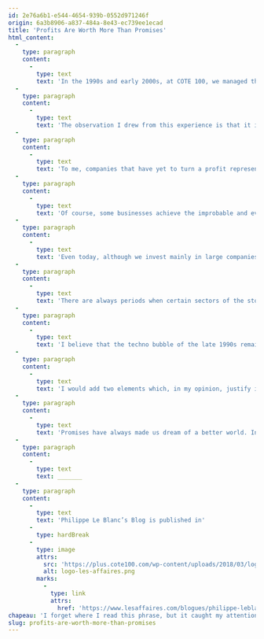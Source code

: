 ```yaml
---
id: 2e76a6b1-e544-4654-939b-0552d971246f
origin: 6a3b8906-a837-484a-8e43-ec739ee1ecad
title: 'Profits Are Worth More Than Promises'
html_content:
  -
    type: paragraph
    content:
      -
        type: text
        text: 'In the 1990s and early 2000s, at COTE 100, we managed the COTE 100 RÉA-Action Fund, which invested in Quebec stocks eligible for the Régime Épargne-Actions (RÉA) or Equity Savings Plan. As this fund invested in young Quebec companies, we had the opportunity to see many companies, several of which were losing money. Our strategy in the fund was to concentrate our investments as much as possible in eligible companies that were profitable, which significantly limited the range of companies in which we could invest.'
  -
    type: paragraph
    content:
      -
        type: text
        text: 'The observation I drew from this experience is that it is difficult to make money by investing in companies that are not yet making a profit. Most of the time, these companies present great stories, interesting potential on paper and, often, the claim to revolutionize a sector of the economy. I would say that it was also at this time that I realized that most business leaders were excellent “salespeople”.'
  -
    type: paragraph
    content:
      -
        type: text
        text: 'To me, companies that have yet to turn a profit represent a speculative bet. The challenges and risks for any business are multiple and high; imagine what they represent for a company that does not make a profit. Besides seeking to increase its revenue quickly by investing in the development of its activities, such a company must financially absorb its losses and constantly ensure that it has sufficient capital available to continue its development. Unless they manage to break even quickly, such companies become dependent on the generosity of others, whether banks for lines of credit or investors for the purchase of new shares.'
  -
    type: paragraph
    content:
      -
        type: text
        text: 'Of course, some businesses achieve the improbable and eventually achieve profitability. But for every success, how many others have failed? If I rely on my experience with the REA, a small minority of companies have succeeded (some of them have actually created a lot of value for their shareholders – Couche-Tard, CGI, Van Houtte, MTY, Richelieu, Lassonde, etc.).'
  -
    type: paragraph
    content:
      -
        type: text
        text: 'Even today, although we invest mainly in large companies, we only invest in profitable companies. Most of our companies have been profitable for many years, even decades. We avoid unprofitable companies.'
  -
    type: paragraph
    content:
      -
        type: text
        text: 'There are always periods when certain sectors of the stock markets become popular. Many investors are then attracted to stocks in these sectors in the hope of hitting the home run and making a quick buck. I am thinking specifically of the period, a few years ago, when stocks in the cannabis sector were the subject of great enthusiasm. The majority of these companies were largely unprofitable. Today, who still talks about these stocks?'
  -
    type: paragraph
    content:
      -
        type: text
        text: 'I believe that the techno bubble of the late 1990s remains the best example of unbridled investor enthusiasm for a popular sector, the Internet. At the time, hundreds of companies were betting on this sector of the future and most of them suffered financial losses. Twenty-five years later, we see that investors were right to bet on the Internet, but that only a handful of companies have really benefited from it.'
  -
    type: paragraph
    content:
      -
        type: text
        text: 'I would add two elements which, in my opinion, justify investing mainly in profitable companies. On the one hand, such discipline significantly reduces the risks for the investor. A company that has been profitable year after year for several years is less likely to experience financial difficulties (you must still ensure that its debt level is reasonable). On the other hand, I believe that it is much easier to evaluate the stock of a profitable company than that of an unprofitable company.'
  -
    type: paragraph
    content:
      -
        type: text
        text: 'Promises have always made us dream of a better world. In reality, it is profits that put bread on the table, that provide the oxygen that propels the stock market higher in the long term.'
  -
    type: paragraph
    content:
      -
        type: text
        text: _______
  -
    type: paragraph
    content:
      -
        type: text
        text: 'Philippe Le Blanc’s Blog is published in'
      -
        type: hardBreak
      -
        type: image
        attrs:
          src: 'https://plus.cote100.com/wp-content/uploads/2018/03/logo-les-affaires.png'
          alt: logo-les-affaires.png
        marks:
          -
            type: link
            attrs:
              href: 'https://www.lesaffaires.com/blogues/philippe-leblanc/les-profits-valent-davantage-que-les-promesses/647189'
chapeau: 'I forget where I read this phrase, but it caught my attention. In my opinion, it sums up our “value” investment philosophy.'
slug: profits-are-worth-more-than-promises
---
```

